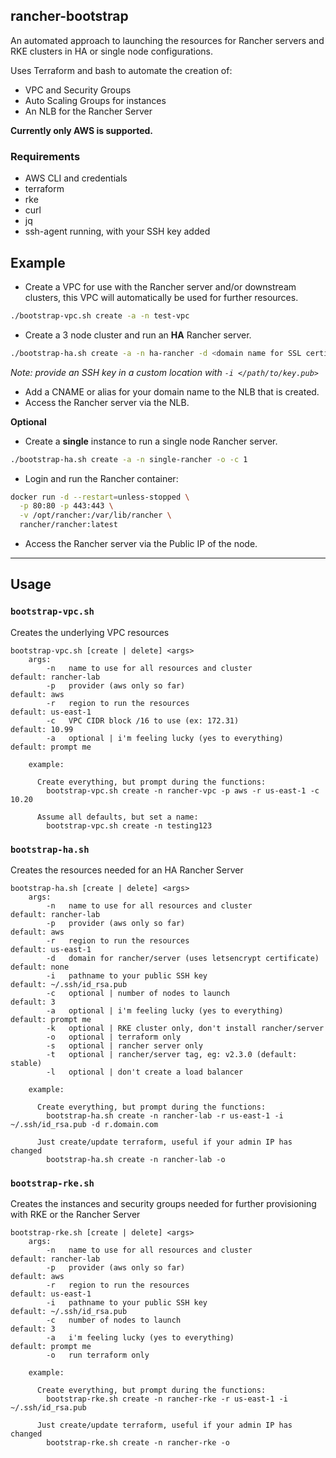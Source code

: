 ## rancher-bootstrap

An automated approach to launching the resources for Rancher servers and RKE clusters in HA or single node configurations. 

Uses Terraform and bash to automate the creation of:

 - VPC and Security Groups
 - Auto Scaling Groups for instances
 - An NLB for the Rancher Server

**Currently only AWS is supported.**

### Requirements

 - AWS CLI and credentials
 - terraform
 - rke
 - curl
 - jq
 - ssh-agent running, with your SSH key added

## Example

- Create a VPC for use with the Rancher server and/or downstream clusters, this VPC will automatically be used for further resources.

```bash
./bootstrap-vpc.sh create -a -n test-vpc
```

- Create a 3 node cluster and run an **HA** Rancher server.

```bash
./bootstrap-ha.sh create -a -n ha-rancher -d <domain name for SSL certificate>
```
*Note: provide an SSH key in a custom location with `-i </path/to/key.pub>`*

  - Add a CNAME or alias for your domain name to the NLB that is created.
  - Access the Rancher server via the NLB.

**Optional** 

- Create a **single** instance to run a single node Rancher server.

```bash
./bootstrap-ha.sh create -a -n single-rancher -o -c 1
```

  - Login and run the Rancher container:

```bash
docker run -d --restart=unless-stopped \
  -p 80:80 -p 443:443 \
  -v /opt/rancher:/var/lib/rancher \
  rancher/rancher:latest
```

  - Access the Rancher server via the Public IP of the node.

---

## Usage

### `bootstrap-vpc.sh`

Creates the underlying VPC resources

```
bootstrap-vpc.sh [create | delete] <args>
    args:
        -n   name to use for all resources and cluster          default: rancher-lab
        -p   provider (aws only so far)                         default: aws
        -r   region to run the resources                        default: us-east-1
        -c   VPC CIDR block /16 to use (ex: 172.31)             default: 10.99
        -a   optional | i'm feeling lucky (yes to everything)   default: prompt me

    example:

      Create everything, but prompt during the functions:
        bootstrap-vpc.sh create -n rancher-vpc -p aws -r us-east-1 -c 10.20

      Assume all defaults, but set a name:
        bootstrap-vpc.sh create -n testing123
```

### `bootstrap-ha.sh`

Creates the resources needed for an HA Rancher Server

```
bootstrap-ha.sh [create | delete] <args>
    args:
        -n   name to use for all resources and cluster                      default: rancher-lab
        -p   provider (aws only so far)                                     default: aws
        -r   region to run the resources                                    default: us-east-1
        -d   domain for rancher/server (uses letsencrypt certificate)       default: none
        -i   pathname to your public SSH key                                default: ~/.ssh/id_rsa.pub
        -c   optional | number of nodes to launch                           default: 3
        -a   optional | i'm feeling lucky (yes to everything)               default: prompt me
        -k   optional | RKE cluster only, don't install rancher/server
        -o   optional | terraform only
        -s   optional | rancher server only
        -t   optional | rancher/server tag, eg: v2.3.0 (default: stable)
        -l   optional | don't create a load balancer

    example:

      Create everything, but prompt during the functions:
        bootstrap-ha.sh create -n rancher-lab -r us-east-1 -i ~/.ssh/id_rsa.pub -d r.domain.com

      Just create/update terraform, useful if your admin IP has changed
        bootstrap-ha.sh create -n rancher-lab -o
```

### `bootstrap-rke.sh`

Creates the instances and security groups needed for further provisioning with RKE or the Rancher Server

```
bootstrap-rke.sh [create | delete] <args>
    args:
        -n   name to use for all resources and cluster                      default: rancher-lab
        -p   provider (aws only so far)                                     default: aws
        -r   region to run the resources                                    default: us-east-1
        -i   pathname to your public SSH key                                default: ~/.ssh/id_rsa.pub
        -c   number of nodes to launch                                      default: 3
        -a   i'm feeling lucky (yes to everything)                          default: prompt me
        -o   run terraform only

    example:

      Create everything, but prompt during the functions:
        bootstrap-rke.sh create -n rancher-rke -r us-east-1 -i ~/.ssh/id_rsa.pub

      Just create/update terraform, useful if your admin IP has changed
        bootstrap-rke.sh create -n rancher-rke -o
```